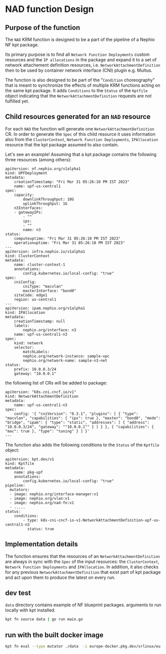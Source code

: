 # NAD function Design

Purpose of the function
-----------------------

The `NAD` KRM function is designed to be a part of the pipeline of a Nephio NF kpt package.

Its primary purpose is to find all `Network Function Deployments` custom resources and the `IP allocations` in the package and expand it to a set of network attachement definition resources, i.e. `NetworkAttachmentDefinition` then to be used by container network interface (CNI) plugin e.g. Multus. 

The function is also designed to be part of the "`Condition` choreography" that is meant to synchronize the effects of multiple KRM functions acting on the same kpt package. It adds `Conditions` to the `Status` of the `Kptfile` object indicating that the `NetworkAttachmentDefinition` requests are not fulfilled yet. 

Child resources generated for an `NAD` resource
-------------------------------------------------------

For each `NAD` the function will generate one `NetworkAttachmentDefinition` CR. In order to generate the `Spec` of this child resource it uses information also from the `ClusterContext`, `Network Function Deployments`, `IPAllocation` resource that the kpt package assumed to also contain. 

Let's see an example! Assuming that a kpt package contains the following three resources (among others):

    apiVersion: nf.nephio.org/v1alpha1
    kind: UPFDeployment
    metadata:
        creationTimestamp: "Fri Mar 31 05:26:10 PM IST 2023"
        name: upf-us-central1
    spec:
        capacity:
            downlinkThroughput: 10G
            uplinkThroughput: 1G
        n3Interfaces:
        - gatewayIPs:
            - ""
            ips:
            - ""
            name: n3
    status:
        computeuptime: "Fri Mar 31 05:26:10 PM IST 2023"
        operationuptime: "Fri Mar 31 05:26:10 PM IST 2023"
    ---
    apiVersion: infra.nephio.io/v1alpha1
    kind: ClusterContext
    metadata:
        name: cluster-context-1
        annotations:
            config.kubernetes.io/local-config: "true"
    spec:
        cniConfig:
            cniType: "macvlan"
            masterInterface: "bond0"
        siteCode: edge1
        region: us-central1
    ---
    apiVersion: ipam.nephio.org/v1alpha1
    kind: IPAllocation
    metadata:
        creationTimestamp: null
        labels:
            nephio.org/interface: n3
        name: upf-us-central1-n3
    spec:
        kind: network
        selector:
            matchLabels:
            nephio.org/network-instance: sample-vpc
            nephio.org/network-name: sample-n3-net
    status:
        prefix: 10.0.0.3/24
        gateway: "10.0.0.1"

the following list of CRs will be added to package:

    apiVersion: "k8s.cni.cncf.io/v1"
    kind: NetworkAttachmentDefinition
    metadata:
        name: upf-us-central1-n3
    spec:
        config: '{ "cniVersion": "0.3.1", "plugins": [ { "type": "macvlan", "capabilities": { "ips": true }, "master": "bond0", "mode": "bridge", "ipam": { "type": "static", "addresses": [ { "address": "10.0.0.3/24", "gateway": ""10.0.0.1"" } ] } }, { "capabilities": { "mac": true }, "type": "tuning" } ] }'
    ---

The function also adds the following conditions to the `Status` of the `Kptfile` object:

    apiVersion: kpt.dev/v1
    kind: Kptfile
    metadata:
        name: pkg-upf
        annotations:
            config.kubernetes.io/local-config: "true"
    pipeline:
      mutators:
      - image: nephio.org/interface-manager:v1
      - image: nephio.org/vlan:v1
      - image: nephio.org/nad-fn:v1
      - .....
    status:
        conditions:
            - type: k8s-cni-cncf-io-v1-NetworkAttachmentDefinition-upf-us-central1-n3
              status: true


Implementation details
----------------------

The function ensures that the resources of an `NetworkAttachmentDefinition` are always in sync with the `Spec` of the input resources: the `ClusterContext`, `Network Function Deployments` and `IPAllocation`. In addition, it also checks for any previous `NetworkAttachmentDefinition` that exist part of kpt package and act upon them to produce the latest on every run. 


## dev test
`data` directory contains example of NF blueprint packages.
arguments to run locally with kpt installed. 

```bash
kpt fn source data | go run main.go
```

## run with the built docker image

```bash
kpt fn eval --type mutator ./data  -i europe-docker.pkg.dev/srlinux/eu.gcr.io/nad-fn:latest 
```
